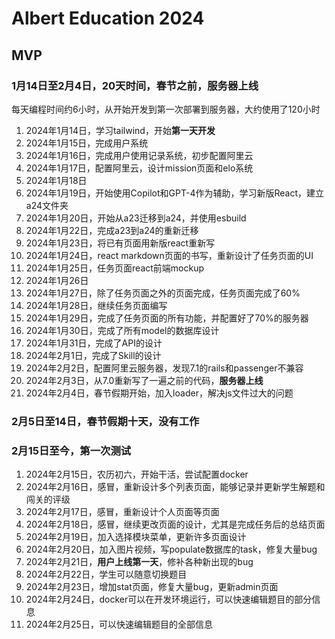 # Albert Education 2024

## MVP

### 1月14日至2月4日，20天时间，春节之前，服务器上线

每天编程时间约6小时，从开始开发到第一次部署到服务器，大约使用了120小时

1. 2024年1月14日，学习tailwind，开始**第一天开发**
1. 2024年1月15日，完成用户系统
1. 2024年1月16日，完成用户使用记录系统，初步配置阿里云
1. 2024年1月17日，配置阿里云，设计mission页面和elo系统
1. 2024年1月18日
1. 2024年1月19日，开始使用Copilot和GPT-4作为辅助，学习新版React，建立a24文件夹
1. 2024年1月20日，开始从a23迁移到a24，并使用esbuild
1. 2024年1月22日，完成a23到a24的重新迁移
1. 2024年1月23日，将已有页面用新版react重新写
1. 2024年1月24日，react markdown页面的书写，重新设计了任务页面的UI
1. 2024年1月25日，任务页面react前端mockup
1. 2024年1月26日
1. 2024年1月27日，除了任务页面之外的页面完成，任务页面完成了60%
1. 2024年1月28日，继续任务页面编写
1. 2024年1月29日，完成了任务页面的所有功能，并配置好了70%的服务器
1. 2024年1月30日，完成了所有model的数据库设计
1. 2024年1月31日，完成了API的设计
1. 2024年2月1日，完成了Skill的设计
1. 2024年2月2日，配置阿里云服务器，发现7.1的rails和passenger不兼容
1. 2024年2月3日，从7.0重新写了一遍之前的代码，**服务器上线**
1. 2024年2月4日，春节假期开始，加入loader，解决js文件过大的问题

### 2月5日至14日，春节假期十天，没有工作

### 2月15日至今，第一次测试

1. 2024年2月15日，农历初六，开始干活，尝试配置docker
1. 2024年2月16日，感冒，重新设计多个列表页面，能够记录并更新学生解题和闯关的评级
1. 2024年2月17日，感冒，重新设计个人页面等页面
1. 2024年2月18日，感冒，继续更改页面的设计，尤其是完成任务后的总结页面
1. 2024年2月19日，加入选择模块菜单，更新许多页面设计
1. 2024年2月20日，加入图片视频，写populate数据库的task，修复大量bug
1. 2024年2月21日，**用户上线第一天**，修补各种新出现的bug
1. 2024年2月22日，学生可以随意切换题目
1. 2024年2月23日，增加stat页面，修复大量bug，更新admin页面
1. 2024年2月24日，docker可以在开发环境运行，可以快速编辑题目的部分信息
1. 2024年2月25日，可以快速编辑题目的全部信息